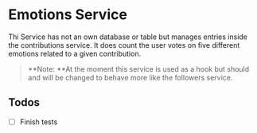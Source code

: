 # Emotions Service

Thi Service has not an own database or table but manages entries inside the contributions service. It does count the user votes on five different emotions related to a given contribution.

> **Note: **At the moment this service is used as a hook but should and will be changed to behave more like the followers service.

## Todos

* [ ] Finish tests



